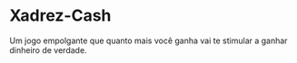 # Xadrez-Cash
Um jogo empolgante que quanto mais você ganha vai te stimular a ganhar dinheiro de verdade.
